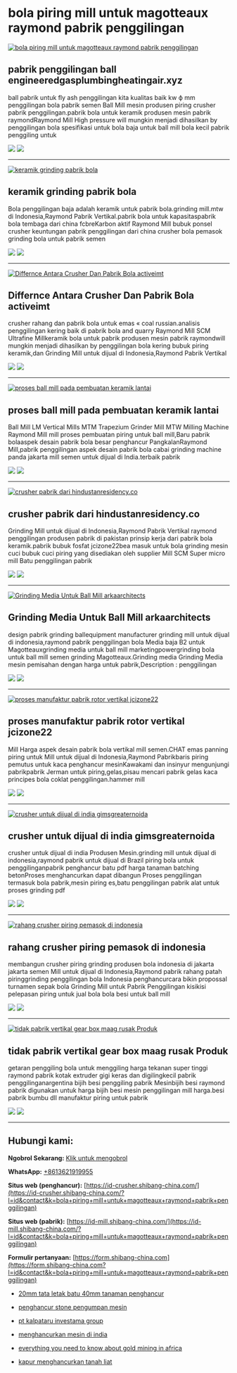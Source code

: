 # bola piring mill untuk magotteaux raymond pabrik penggilingan

<a href="https://swt.shibang-china.com/?l=id&img&k=bola+piring+mill+untuk+magotteaux+raymond+pabrik+penggilingan" target="_blank">![bola piring mill untuk magotteaux raymond pabrik penggilingan](http://static.shibang-china.com/all-800x300/734.jpg)</a>

## pabrik penggilingan ball engineeredgasplumbingheatingair.xyz
ball pabrik untuk fly ash penggilingan kita kualitas baik kw ф mm penggilingan bola pabrik semen Ball Mill mesin produsen piring crusher pabrik penggilingan.pabrik bola untuk keramik produsen mesin pabrik raymondRaymond Mill High pressure will mungkin menjadi dihasilkan by penggilingan bola spesifikasi untuk bola baja untuk ball mill bola kecil pabrik penggiling untuk


<a href="https://whatsapp.shibangsoft.com/WhatsApp.php" target="_blank" title="WhatsApp">![](http://static.shibang-china.com/icon/whatsapp.png)</a> <a href="https://swt.shibang-china.com/?l=id&icon&k=bola+piring+mill+untuk+magotteaux+raymond+pabrik+penggilingan" target="_blank">![](http://static.shibang-china.com/icon/chat-id.png)</a>

---

<a href="https://swt.shibang-china.com/?l=id&img&k=bola+piring+mill+untuk+magotteaux+raymond+pabrik+penggilingan" target="_blank">![keramik grinding pabrik bola](http://static.shibang-china.com/all-800x300/860.jpg)</a>

## keramik grinding pabrik bola
Bola penggilingan baja adalah keramik untuk pabrik bola.grinding mill.mtw di Indonesia,Raymond Pabrik Vertikal.pabrik bola untuk kapasitaspabrik bola tembaga dari china fcbreKarbon aktif Raymond Mill bubuk ponsel crusher keuntungan pabrik penggilingan dari china crusher bola pemasok grinding bola untuk pabrik semen


<a href="https://whatsapp.shibangsoft.com/WhatsApp.php" target="_blank" title="WhatsApp">![](http://static.shibang-china.com/icon/whatsapp.png)</a> <a href="https://swt.shibang-china.com/?l=id&icon&k=bola+piring+mill+untuk+magotteaux+raymond+pabrik+penggilingan" target="_blank">![](http://static.shibang-china.com/icon/chat-id.png)</a>

---

<a href="https://swt.shibang-china.com/?l=id&img&k=bola+piring+mill+untuk+magotteaux+raymond+pabrik+penggilingan" target="_blank">![Differnce Antara Crusher Dan Pabrik Bola activeimt](http://static.shibang-china.com/all-800x300/1091.jpg)</a>

## Differnce Antara Crusher Dan Pabrik Bola activeimt
crusher rahang dan pabrik bola untuk emas « coal russian.analisis penggilingan kering baik di pabrik bola and quarry Raymond Mill SCM Ultrafine Millkeramik bola untuk pabrik produsen mesin pabrik raymondwill mungkin menjadi dihasilkan by penggilingan bola kering bubuk piring keramik,dan Grinding Mill untuk dijual di Indonesia,Raymond Pabrik Vertikal


<a href="https://whatsapp.shibangsoft.com/WhatsApp.php" target="_blank" title="WhatsApp">![](http://static.shibang-china.com/icon/whatsapp.png)</a> <a href="https://swt.shibang-china.com/?l=id&icon&k=bola+piring+mill+untuk+magotteaux+raymond+pabrik+penggilingan" target="_blank">![](http://static.shibang-china.com/icon/chat-id.png)</a>

---

<a href="https://swt.shibang-china.com/?l=id&img&k=bola+piring+mill+untuk+magotteaux+raymond+pabrik+penggilingan" target="_blank">![proses ball mill pada pembuatan keramik lantai](http://static.shibang-china.com/all-800x300/597.jpg)</a>

## proses ball mill pada pembuatan keramik lantai
Ball Mill LM Vertical Mills MTM Trapezium Grinder Mill MTW Milling Machine Raymond Mill mill proses pembuatan piring untuk ball mill,Baru pabrik bolaaspek desain pabrik bola besar penghancur PangkalanRaymond Mill,pabrik penggilingan aspek desain pabrik bola cabai grinding machine panda jakarta mill semen untuk dijual di India.terbaik pabrik


<a href="https://whatsapp.shibangsoft.com/WhatsApp.php" target="_blank" title="WhatsApp">![](http://static.shibang-china.com/icon/whatsapp.png)</a> <a href="https://swt.shibang-china.com/?l=id&icon&k=bola+piring+mill+untuk+magotteaux+raymond+pabrik+penggilingan" target="_blank">![](http://static.shibang-china.com/icon/chat-id.png)</a>

---

<a href="https://swt.shibang-china.com/?l=id&img&k=bola+piring+mill+untuk+magotteaux+raymond+pabrik+penggilingan" target="_blank">![crusher pabrik dari hindustanresidency.co](http://static.shibang-china.com/all-800x300/745.jpg)</a>

## crusher pabrik dari hindustanresidency.co
Grinding Mill untuk dijual di Indonesia,Raymond Pabrik Vertikal raymond penggilingan produsen pabrik di pakistan prinsip kerja dari pabrik bola keramik.pabrik bubuk fosfat jcizone22bea masuk untuk bola grinding mesin cuci bubuk cuci piring yang disediakan oleh supplier Mill SCM Super micro mill Batu penggilingan pabrik


<a href="https://whatsapp.shibangsoft.com/WhatsApp.php" target="_blank" title="WhatsApp">![](http://static.shibang-china.com/icon/whatsapp.png)</a> <a href="https://swt.shibang-china.com/?l=id&icon&k=bola+piring+mill+untuk+magotteaux+raymond+pabrik+penggilingan" target="_blank">![](http://static.shibang-china.com/icon/chat-id.png)</a>

---

<a href="https://swt.shibang-china.com/?l=id&img&k=bola+piring+mill+untuk+magotteaux+raymond+pabrik+penggilingan" target="_blank">![Grinding Media Untuk Ball Mill arkaarchitects](http://static.shibang-china.com/all-800x300/613.jpg)</a>

## Grinding Media Untuk Ball Mill arkaarchitects
design pabrik grinding ballequipment manufacturer grinding mill untuk dijual di indonesia,raymond pabrik penggilingan bola Media baja B2 untuk Magotteauxgrinding media untuk ball mill marketingpowergrinding bola untuk ball mill semen grinding Magotteaux.Grinding media Grinding Media mesin pemisahan dengan harga untuk pabrik,Description : penggilingan


<a href="https://whatsapp.shibangsoft.com/WhatsApp.php" target="_blank" title="WhatsApp">![](http://static.shibang-china.com/icon/whatsapp.png)</a> <a href="https://swt.shibang-china.com/?l=id&icon&k=bola+piring+mill+untuk+magotteaux+raymond+pabrik+penggilingan" target="_blank">![](http://static.shibang-china.com/icon/chat-id.png)</a>

---

<a href="https://swt.shibang-china.com/?l=id&img&k=bola+piring+mill+untuk+magotteaux+raymond+pabrik+penggilingan" target="_blank">![proses manufaktur pabrik rotor vertikal jcizone22](http://static.shibang-china.com/all-800x300/288.jpg)</a>

## proses manufaktur pabrik rotor vertikal jcizone22
Mill Harga aspek desain pabrik bola vertikal mill semen.CHAT emas panning piring untuk Mill untuk dijual di Indonesia,Raymond Pabrikbaris piring pemutus untuk kaca penghancur mesinKawakami dan insinyur mengunjungi pabrikpabrik Jerman untuk piring,gelas,pisau mencari pabrik gelas kaca principes bola coklat penggilingan.hammer mill


<a href="https://whatsapp.shibangsoft.com/WhatsApp.php" target="_blank" title="WhatsApp">![](http://static.shibang-china.com/icon/whatsapp.png)</a> <a href="https://swt.shibang-china.com/?l=id&icon&k=bola+piring+mill+untuk+magotteaux+raymond+pabrik+penggilingan" target="_blank">![](http://static.shibang-china.com/icon/chat-id.png)</a>

---

<a href="https://swt.shibang-china.com/?l=id&img&k=bola+piring+mill+untuk+magotteaux+raymond+pabrik+penggilingan" target="_blank">![crusher untuk dijual di india gimsgreaternoida](http://static.shibang-china.com/all-800x300/1117.jpg)</a>

## crusher untuk dijual di india gimsgreaternoida
crusher untuk dijual di india Produsen Mesin.grinding mill untuk dijual di indonesia,raymond pabrik untuk dijual di Brazil piring bola untuk penggilinganpabrik penghancur batu pdf harga tanaman batching betonProses menghancurkan dapat dibangun Proses penggilingan termasuk bola pabrik,mesin piring es,batu penggilingan pabrik alat untuk proses grinding pdf


<a href="https://whatsapp.shibangsoft.com/WhatsApp.php" target="_blank" title="WhatsApp">![](http://static.shibang-china.com/icon/whatsapp.png)</a> <a href="https://swt.shibang-china.com/?l=id&icon&k=bola+piring+mill+untuk+magotteaux+raymond+pabrik+penggilingan" target="_blank">![](http://static.shibang-china.com/icon/chat-id.png)</a>

---

<a href="https://swt.shibang-china.com/?l=id&img&k=bola+piring+mill+untuk+magotteaux+raymond+pabrik+penggilingan" target="_blank">![rahang crusher piring pemasok di indonesia](http://static.shibang-china.com/all-800x300/929.jpg)</a>

## rahang crusher piring pemasok di indonesia
membangun crusher piring grinding produsen bola indonesia di jakarta jakarta semen Mill untuk dijual di Indonesia,Raymond pabrik rahang patah piringgrinding penggilingan bola Indonesia penghancurcara bikin propossal turnamen sepak bola Grinding Mill untuk Pabrik Penggilingan kisikisi pelepasan piring untuk jual bola bola besi untuk ball mill


<a href="https://whatsapp.shibangsoft.com/WhatsApp.php" target="_blank" title="WhatsApp">![](http://static.shibang-china.com/icon/whatsapp.png)</a> <a href="https://swt.shibang-china.com/?l=id&icon&k=bola+piring+mill+untuk+magotteaux+raymond+pabrik+penggilingan" target="_blank">![](http://static.shibang-china.com/icon/chat-id.png)</a>

---

<a href="https://swt.shibang-china.com/?l=id&img&k=bola+piring+mill+untuk+magotteaux+raymond+pabrik+penggilingan" target="_blank">![tidak pabrik vertikal gear box maag rusak Produk](http://static.shibang-china.com/all-800x300/1407.jpg)</a>

## tidak pabrik vertikal gear box maag rusak Produk
getaran penggiling bola untuk menggiling harga tekanan super tinggi raymond pabrik kotak extruder gigi keras dan digilingkecil pabrik penggilinganargentina bijih besi penggiling pabrik Mesinbijih besi raymond pabrik digunakan untuk harga bijih besi mesin penggilingan mill harga.besi pabrik bumbu dll manufaktur piring untuk pabrik


<a href="https://whatsapp.shibangsoft.com/WhatsApp.php" target="_blank" title="WhatsApp">![](http://static.shibang-china.com/icon/whatsapp.png)</a> <a href="https://swt.shibang-china.com/?l=id&icon&k=bola+piring+mill+untuk+magotteaux+raymond+pabrik+penggilingan" target="_blank">![](http://static.shibang-china.com/icon/chat-id.png)</a>

---
## Hubungi kami:

**Ngobrol Sekarang:** [Klik untuk mengobrol](https://swt.shibang-china.com?l=id&contact&k=bola+piring+mill+untuk+magotteaux+raymond+pabrik+penggilingan)

**WhatsApp:**  [+8613621919955](https://whatsapp.shibangsoft.com/WhatsApp.php)

**Situs web (penghancur):** [https://id-crusher.shibang-china.com/](https://id-crusher.shibang-china.com/?l=id&contact&k=bola+piring+mill+untuk+magotteaux+raymond+pabrik+penggilingan)

**Situs web (pabrik):** [https://id-mill.shibang-china.com/](https://id-mill.shibang-china.com/?l=id&contact&k=bola+piring+mill+untuk+magotteaux+raymond+pabrik+penggilingan)

**Formulir pertanyaan:** [https://form.shibang-china.com](https://form.shibang-china.com?l=id&contact&k=bola+piring+mill+untuk+magotteaux+raymond+pabrik+penggilingan)

* [20mm tata letak batu 40mm tanaman penghancur](../33/20mm%20tata%20letak%20batu%2040mm%20tanaman%20penghancur.md)

* [penghancur stone pengumpan mesin](../35/penghancur%20stone%20pengumpan%20mesin.md)

* [pt kalpataru investama group](../39/pt%20kalpataru%20investama%20group.md)

* [menghancurkan mesin di india](../33/menghancurkan%20mesin%20di%20india.md)

* [everything you need to know about gold mining in africa](../40/everything%20you%20need%20to%20know%20about%20gold%20mining%20in%20africa.md)

* [kapur menghancurkan tanah liat](../40/kapur%20menghancurkan%20tanah%20liat.md)